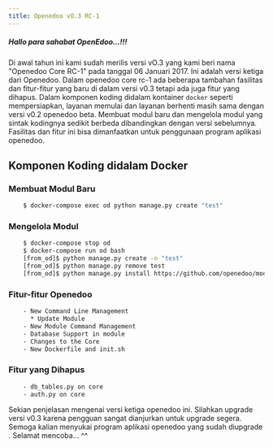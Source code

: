```yaml
---
title: Openedoo vO.3 RC-1
---
```


##### Hallo para sahabat OpenEdoo...!!!

Di awal tahun ini kami sudah merilis versi vO.3 yang kami beri nama "Openedoo Core RC-1" pada tanggal 06 Januari 2017. Ini adalah versi ketiga dari Openedoo. Dalam openedoo core rc-1 ada beberapa tambahan fasilitas dan fitur-fitur yang baru di dalam versi v0.3 tetapi ada juga fitur yang dihapus. Dalam komponen koding didalam kontainer `docker` seperti mempersiapkan, layanan memulai dan layanan berhenti masih sama dengan versi v0.2 openedoo beta. Membuat modul baru dan mengelola modul yang sintak kodingnya sedikit berbeda dibandingkan dengan versi sebelumnya. Fasilitas dan fitur ini bisa dimanfaatkan untuk penggunaan program aplikasi openedoo.

## Komponen Koding didalam Docker

### Membuat Modul Baru
```sh 
	$ docker-compose exec od python manage.py create "test"
```

### Mengelola Modul
```sh
	$ docker-compose stop od
	$ docker-compose run od bash
	[from_od]$ python manage.py create -n "test"
	[from_od]$ python manage.py remove test
	[from_od]$ python manage.py install https://github.com/openedoo/module_hello
```

### Fitur-fitur Openedoo
```sh
	- New Command Line Management
	  * Update Module
	- New Module Command Management
	- Database Support in module
	- Changes to the Core
	- New Dockerfile and init.sh
```

### Fitur yang Dihapus
```sh
	- db_tables.py on core 
	- auth.py on core 
```

Sekian penjelasan mengenai versi ketiga openedoo ini. Silahkan upgrade versi v0.3 karena pengguan sangat dianjurkan untuk upgrade segera. Semoga kalian menyukai program aplikasi openedoo yang sudah diupgrade . Selamat mencoba... ^^